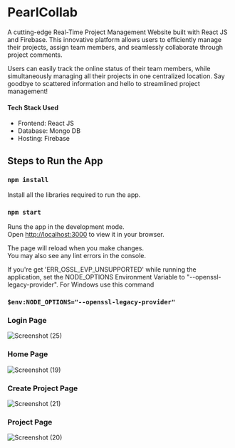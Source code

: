 # PearlCollab

A cutting-edge Real-Time Project Management Website built with React JS and Firebase. This innovative platform allows users to efficiently manage their projects, assign team members, and seamlessly collaborate through project comments.

Users can easily track the online status of their team members, while simultaneously managing all their projects in one centralized location. Say goodbye to scattered information and hello to streamlined project management!

#### Tech Stack Used
- Frontend: React JS
- Database: Mongo DB
- Hosting: Firebase

## Steps to Run the App

### `npm install`

Install all the libraries required to run the app.

### `npm start`

Runs the app in the development mode.\
Open [http://localhost:3000](http://localhost:3000) to view it in your browser.

The page will reload when you make changes.\
You may also see any lint errors in the console.

If you're get 'ERR_OSSL_EVP_UNSUPPORTED' while running the application, set the NODE_OPTIONS Environment Variable to "--openssl-legacy-provider". For Windows use this command
### `$env:NODE_OPTIONS="--openssl-legacy-provider"`

### Login Page
![Screenshot (25)](https://user-images.githubusercontent.com/47482137/213913911-e8a75d8b-0395-44fc-9f4b-d93314f12d89.png)

### Home Page
![Screenshot (19)](https://user-images.githubusercontent.com/47482137/213913986-f6a33bd3-b459-4296-a6c5-1c37626df1a3.png)

### Create Project Page
![Screenshot (21)](https://user-images.githubusercontent.com/47482137/213913942-d15ef418-17ac-4346-8270-e25fdc37a270.png)

### Project Page
![Screenshot (20)](https://user-images.githubusercontent.com/47482137/213914023-c0f68ee6-adcf-46bb-8582-6fe265d953bb.png)
